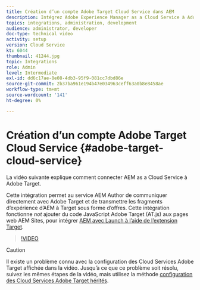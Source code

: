 ```yaml
---
title: Création d’un compte Adobe Target Cloud Service dans AEM
description: Intégrez Adobe Experience Manager as a Cloud Service à Adobe Target à l’aide de l’authentification Cloud Service et Adobe IMS.
topics: integrations, administration, development
audience: administrator, developer
doc-type: technical video
activity: setup
version: Cloud Service
kt: 6044
thumbnail: 41244.jpg
topic: Integrations
role: Admin
level: Intermediate
exl-id: dd6c17ae-8e08-4db3-95f9-081cc7dbd86e
source-git-commit: 2b37ba961e194b47e034963ceff63a0b8e8458ae
workflow-type: tm+mt
source-wordcount: '141'
ht-degree: 0%

---
```


# Création d’un compte Adobe Target Cloud Service {#adobe-target-cloud-service}

La vidéo suivante explique comment connecter AEM as a Cloud Service à Adobe Target.

Cette intégration permet au service AEM Author de communiquer directement avec Adobe Target et de transmettre les fragments d’expérience d’AEM à Target sous forme d’offres.  Cette intégration fonctionne *not* ajouter du code JavaScript Adobe Target (AT.js) aux pages web AEM Sites, pour intégrer [AEM avec Launch à l’aide de l’extension Target](../experience-platform/data-collection/tags/connect-aem-tag-property-using-ims.md).

>[!VIDEO](https://video.tv.adobe.com/v/41244?quality=12&learn=on)

>[!CAUTION]
>
>Il existe un problème connu avec la configuration des Cloud Services Adobe Target affichée dans la vidéo. Jusqu’à ce que ce problème soit résolu, suivez les mêmes étapes de la vidéo, mais utilisez la méthode [configuration des Cloud Services Adobe Target hérités](https://experienceleague.adobe.com/docs/experience-manager-learn/aem-target-tutorial/aem-target-implementation/using-aem-cloud-services.html).
